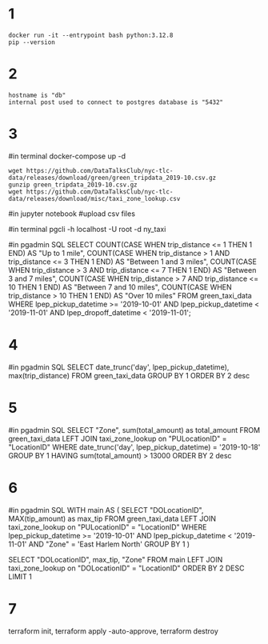 # 1
    docker run -it --entrypoint bash python:3.12.8
    pip --version
    

# 2
    hostname is "db"
    internal post used to connect to postgres database is "5432"

# 3
#in terminal
    docker-compose up -d

    wget https://github.com/DataTalksClub/nyc-tlc-data/releases/download/green/green_tripdata_2019-10.csv.gz
    gunzip green_tripdata_2019-10.csv.gz
    wget https://github.com/DataTalksClub/nyc-tlc-data/releases/download/misc/taxi_zone_lookup.csv

#in jupyter notebook
#upload csv files

#in terminal
    pgcli -h localhost -U root -d ny_taxi

#in pgadmin SQL
SELECT 
    COUNT(CASE WHEN trip_distance <= 1 THEN 1 END) AS "Up to 1 mile",
    COUNT(CASE WHEN trip_distance > 1 AND trip_distance <= 3 THEN 1 END) AS "Between 1 and 3 miles",
    COUNT(CASE WHEN trip_distance > 3 AND trip_distance <= 7 THEN 1 END) AS "Between 3 and 7 miles",
    COUNT(CASE WHEN trip_distance > 7 AND trip_distance <= 10 THEN 1 END) AS "Between 7 and 10 miles",
    COUNT(CASE WHEN trip_distance > 10 THEN 1 END) AS "Over 10 miles"
FROM 
    green_taxi_data
WHERE 
    lpep_pickup_datetime >= '2019-10-01' 
    AND lpep_pickup_datetime < '2019-11-01'
	AND lpep_dropoff_datetime < '2019-11-01';

# 4
#in pgadmin SQL
SELECT date_trunc('day', lpep_pickup_datetime), max(trip_distance)
FROM green_taxi_data
GROUP BY 1
ORDER BY 2 desc

# 5
#in pgadmin SQL
SELECT "Zone", sum(total_amount) as total_amount
FROM green_taxi_data 
LEFT JOIN taxi_zone_lookup on "PULocationID" = "LocationID"
WHERE date_trunc('day', lpep_pickup_datetime) = '2019-10-18' 
GROUP BY 1
HAVING sum(total_amount) > 13000
ORDER BY 2 desc

# 6
#in pgadmin SQL
WITH main AS (
SELECT "DOLocationID", MAX(tip_amount) as max_tip
FROM green_taxi_data 
LEFT JOIN taxi_zone_lookup on "PULocationID" = "LocationID"
WHERE lpep_pickup_datetime >= '2019-10-01' 
    AND lpep_pickup_datetime < '2019-11-01'
	AND "Zone" = 'East Harlem North'
GROUP BY 1
)

SELECT "DOLocationID", max_tip, "Zone"
FROM main
LEFT JOIN taxi_zone_lookup on "DOLocationID" = "LocationID"
ORDER BY 2 DESC
LIMIT 1

# 7
terraform init, terraform apply -auto-approve, terraform destroy


